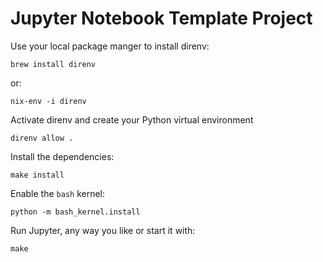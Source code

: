 # Jupyter Notebook Template Project

Use your local package manger to install direnv:

```brew install direnv```

or:

```nix-env -i direnv```

Activate direnv and create your Python virtual environment

```direnv allow .```

Install the dependencies:

```make install```

Enable the `bash` kernel: 

```python -m bash_kernel.install```

Run Jupyter, any way you like or start it with:

```make```



